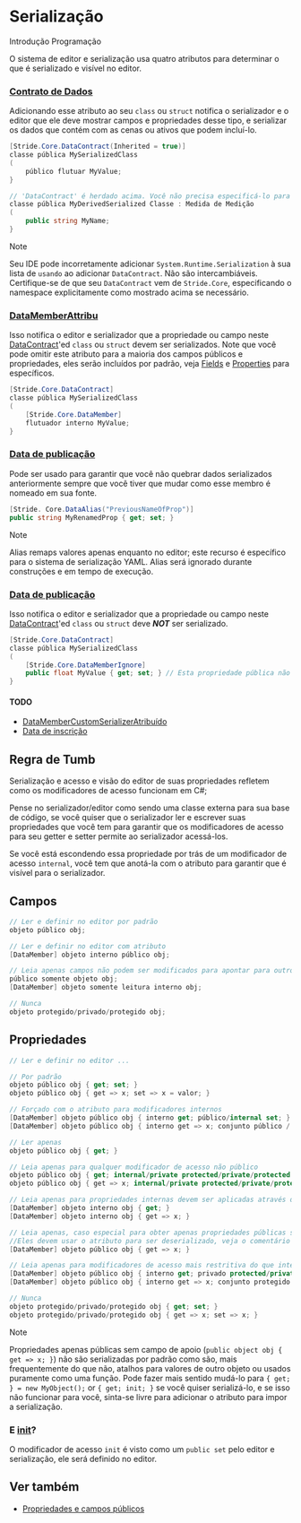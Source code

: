 ﻿# Serialização

<span class="badge text-bg-primary">Introdução</span>
<span class="badge text-bg-success">Programação</span>

O sistema de editor e serialização usa quatro atributos para determinar o que é serializado e visível no editor.

### [Contrato de Dados](xref:Stride.Core.DataContractAttribute)
Adicionando esse atributo ao seu `class` ou `struct` notifica o serializador e o editor que ele deve
mostrar campos e propriedades desse tipo, e serializar os dados que contém com as cenas ou ativos que podem incluí-lo.
```cs
[Stride.Core.DataContract(Inherited = true)]
classe pública MySerializedClass
(
    público flutuar MyValue;
}

// 'DataContract' é herdado acima. Você não precisa especificá-lo para uma classe derivada.
classe pública MyDerivedSerialized Classe : Medida de Medição
(
    public string MyName;
}
```

> [!Note]
> Seu IDE pode incorretamente adicionar `System.Runtime.Serialization` à sua lista de `usando` ao adicionar `DataContract`.
> Não são intercambiáveis.
> Certifique-se de que seu `DataContract` vem de `Stride.Core`, especificando o namespace explicitamente como mostrado acima se necessário.

### [DataMemberAttribu](xref:Stride.Core.DataMemberAttribute)
Isso notifica o editor e serializador que a propriedade ou campo neste [DataContract](#datacontractattribute)'ed
`class` ou `struct` devem ser serializados.
Note que você pode omitir este atributo para a maioria dos campos públicos e propriedades, eles serão incluídos por padrão,
veja [Fields](#fields) e [Properties](#properties) para específicos.
```cs
[Stride.Core.DataContract]
classe pública MySerializedClass
(
    [Stride.Core.DataMember]
    flutuador interno MyValue;
}
```

### [Data de publicação](xref:Stride.Core.DataAliasAttribute)
Pode ser usado para garantir que você não quebrar dados serializados anteriormente sempre que você tiver que mudar como esse membro é nomeado em sua fonte.
```cs
[Stride. Core.DataAlias("PreviousNameOfProp")]
public string MyRenamedProp { get; set; }
```
> [!Note]
> Alias remaps valores apenas enquanto no editor; este recurso é específico para o sistema de serialização YAML. Alias será ignorado durante construções e em tempo de execução.

### [Data de publicação](xref:Stride.Core.DataMemberIgnoreAttribute)
Isso notifica o editor e serializador que a propriedade ou campo neste [DataContract](#datacontractattribute)'ed
`class` ou `struct` deve ***NOT*** ser serializado.
```cs
[Stride.Core.DataContract]
classe pública MySerializedClass
(
    [Stride.Core.DataMemberIgnore]
    public float MyValue { get; set; } // Esta propriedade pública não aparecerá no editor
}
```

#### TODO
- [DataMemberCustomSerializerAtribuído](xref:Stride.Core.DataMemberCustomSerializerAttribute)
- [Data de inscrição](xref:Stride.Updater.DataMemberUpdatableAttribute)

## Regra de Tumb
Serialização e acesso e visão do editor de suas propriedades refletem como os modificadores de acesso funcionam em C#;

Pense no serializador/editor como sendo uma classe externa para sua base de código, se você quiser que o serializador
ler e escrever suas propriedades que você tem para garantir que os modificadores de acesso para seu getter e setter
permite ao serializador acessá-los.

Se você está escondendo essa propriedade por trás de um modificador de acesso `internal`, você tem que anotá-la com
o atributo para garantir que é visível para o serializador.


## Campos

```cs
// Ler e definir no editor por padrão
objeto público obj;

// Ler e definir no editor com atributo
[DataMember] objeto interno público obj;

// Leia apenas campos não podem ser modificados para apontar para outro objeto, mas o objeto definido atualmente pode ser modificado
público somente objeto obj;
[DataMember] objeto somente leitura interno obj;

// Nunca
objeto protegido/privado/protegido obj;
```


## Propriedades

```cs
// Ler e definir no editor ...

// Por padrão
objeto público obj { get; set; }
objeto público obj { get => x; set => x = valor; }

// Forçado com o atributo para modificadores internos
[DataMember] objeto público obj { interno get; público/internal set; }
[DataMember] objeto público obj { interno get => x; conjunto público / interno => x; }

// Ler apenas
objeto público obj { get; }

// Leia apenas para qualquer modificador de acesso não público
objeto público obj { get; internal/private protected/private/protected set; }
objeto público obj { get => x; internal/private protected/private/protected set => x = valor; }

// Leia apenas para propriedades internas devem ser aplicadas através do atributo
[DataMember] objeto interno obj { get; }
[DataMember] objeto interno obj { get => x; }

// Leia apenas, caso especial para obter apenas propriedades públicas sem campo de apoio, 
//Eles devem usar o atributo para ser deserializado, veja o comentário abaixo
[DataMember] objeto público obj { get => x; }

// Leia apenas para modificadores de acesso mais restritiva do que interna, mesmo com o atributo
[DataMember] objeto público obj { interno get; privado protected/private/protected set; }
[DataMember] objeto público obj { interno get => x; conjunto protegido / privado / protegido => x; }

// Nunca
objeto protegido/privado/protegido obj { get; set; }
objeto protegido/privado/protegido obj { get => x; set => x; }
```

> [!Note]
> Propriedades apenas públicas sem campo de apoio (`public object obj { get => x; }`) não são serializadas por padrão como
> são, mais frequentemente do que não, atalhos para valores de outro objeto ou usados puramente como uma função.
> Pode fazer mais sentido mudá-lo para `{ get; } = new MyObject();` or `{ get; init; }` se você quiser serializá-lo,
> e se isso não funcionar para você, sinta-se livre para adicionar o atributo para impor a serialização.

### E [init](https://learn.microsoft.com/en-us/dotnet/csharp/language-reference/keywords/init)?
O modificador de acesso `init` é visto como um `public set` pelo editor e serialização, ele será definido no editor.


## Ver também

* [Propriedades e campos públicos](public-properties-and-fields.md)
